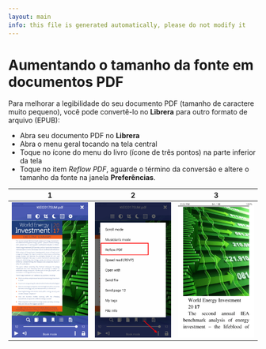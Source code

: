 ```yaml
---
layout: main
info: this file is generated automatically, please do not modify it
---
```


# Aumentando o tamanho da fonte em documentos PDF

Para melhorar a legibilidade do seu documento PDF (tamanho de caractere muito pequeno), você pode convertê-lo no **Librera** para outro formato de arquivo (EPUB):
* Abra seu documento PDF no **Librera**
* Abra o menu geral tocando na tela central
* Toque no ícone do menu do livro (ícone de três pontos) na parte inferior da tela
* Toque no item _Reflow PDF_, aguarde o término da conversão e altere o tamanho da fonte na janela **Preferências**.

|1|2|3|
|-|-|-|
|![](1.png)|![](2.png)|![](3.png)|

